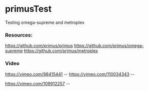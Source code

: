# primusTest
Testing omega-supreme and metroplex

### Resources:
https://github.com/primus/primus
https://github.com/primus/omega-supreme
https://github.com/primus/metroplex


### Video
https://vimeo.com/98415441 --
https://vimeo.com/110034343 --

https://vimeo.com/109912257 --


